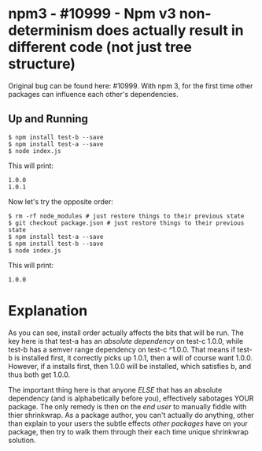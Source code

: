 # npm3 - #10999 - Npm v3 non-determinism does actually result in different code (not just tree structure)

Original bug can be found here: #10999.
With npm 3, for the first time other packages can influence each other's dependencies.

## Up and Running

```
$ npm install test-b --save
$ npm install test-a --save
$ node index.js
```

This will print:

```
1.0.0
1.0.1
```

Now let's try the opposite order:

```
$ rm -rf node_modules # just restore things to their previous state
$ git checkout package.json # just restore things to their previous state
$ npm install test-a --save
$ npm install test-b --save
$ node index.js
```

This will print:

```
1.0.0
```

# Explanation

As you can see, install order actually affects the bits that will be run. The key here is that test-a has an *absolute dependency* on test-c 1.0.0, while test-b has a semver range dependency on test-c ^1.0.0. That means if test-b is installed first, it correctly picks up 1.0.1, then a will of course want 1.0.0. However, if a installs first, then 1.0.0 will be installed, which satisfies b, and thus both get 1.0.0.

The important thing here is that anyone *ELSE* that has an absolute dependency (and is alphabetically before you), effectively sabotages YOUR package. The only remedy is then on the *end user* to manually fiddle with thier shrinkwrap. As a package author, you can't actually do anything, other than explain to your users the subtle effects *other packages* have on your package, then try to walk them through their each time unique shrinkwrap solution.